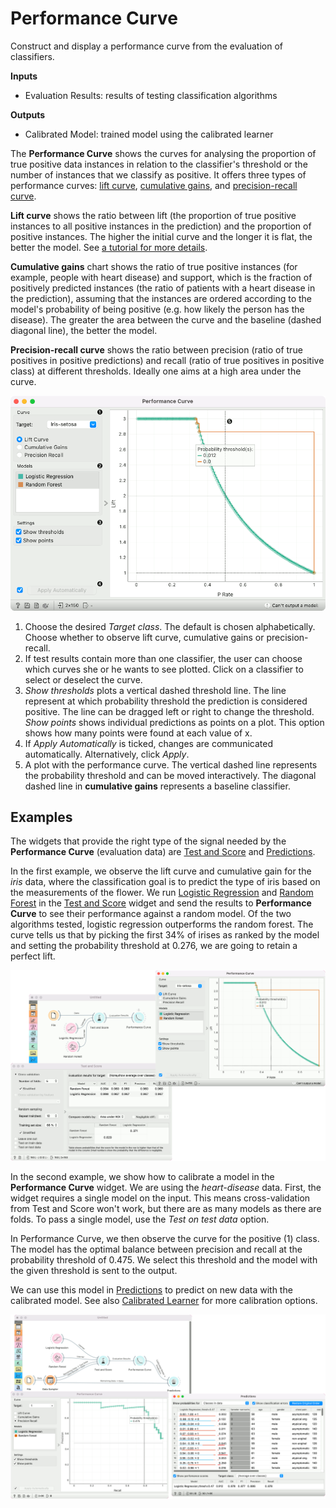 Performance Curve
=================

Construct and display a performance curve from the evaluation of classifiers.

**Inputs**

- Evaluation Results: results of testing classification algorithms

**Outputs**

- Calibrated Model: trained model using the calibrated learner

The **Performance Curve** shows the curves for analysing the proportion of true positive data instances in relation to the classifier's threshold or the number of instances that we classify as positive. It offers three types of performance curves: [lift curve](https://en.wikipedia.org/wiki/Lift_(data_mining)), [cumulative gains](http://mlwiki.org/index.php/Cumulative_Gain_Chart), and [precision-recall curve](https://scikit-learn.org/stable/auto_examples/model_selection/plot_precision_recall.html).

**Lift curve** shows the ratio between lift (the proportion of true positive instances to all positive instances in the prediction) and the proportion of positive instances. The higher the initial curve and the longer it is flat, the better the model. See [a tutorial for more details](https://medium.com/analytics-vidhya/understanding-lift-curve-b674d21e426).

**Cumulative gains** chart shows the ratio of true positive instances (for example, people with heart disease) and support, which is the fraction of positively predicted instances (the ratio of patients with a heart disease in the prediction), assuming that the instances are ordered according to the model's probability of being positive (e.g. how likely the person has the disease). The greater the area between the curve and the baseline (dashed diagonal line), the better the model.

**Precision-recall curve** shows the ratio between precision (ratio of true positives in positive predictions) and recall (ratio of true positives in positive class) at different thresholds. Ideally one aims at a high area under the curve.

![](images/PerformanceCurve.png)

1. Choose the desired *Target class*. The default is chosen alphabetically. Choose whether to observe lift curve, cumulative gains or precision-recall.
2. If test results contain more than one classifier, the user can choose which curves she or he wants to see plotted. Click on a classifier to select or deselect the curve.
3. *Show thresholds* plots a vertical dashed threshold line. The line represent at which probability threshold the prediction is considered positive. The line can be dragged left or right to change the threshold. *Show points* shows individual predictions as points on a plot. This option shows how many points were found at each value of x.
4. If *Apply Automatically* is ticked, changes are communicated automatically. Alternatively, click *Apply*.
5. A plot with the performance curve. The vertical dashed line represents the probability threshold and can be moved interactively. The diagonal dashed line in **cumulative gains** represents a baseline classifier.

Examples
--------

The widgets that provide the right type of the signal needed by the **Performance Curve** (evaluation data) are [Test and Score](../evaluate/testandscore.md) and [Predictions](../evaluate/predictions.md).

In the first example, we observe the lift curve and cumulative gain for the *iris* data, where the classification goal is to predict the type of iris based on the measurements of the flower. We run [Logistic Regression](../model/logisticregression.md) and [Random Forest](../model/randomforest.md) in the [Test and Score](../evaluate/testandscore.md) widget and send the results to **Performance Curve** to see their performance against a random model. Of the two algorithms tested, logistic regression outperforms the random forest. The curve tells us that by picking the first 34% of irises as ranked by the model and setting the probability threshold at 0.276, we are going to retain a perfect lift.

![](images/PerformanceCurve-Example1.png)

In the second example, we show how to calibrate a model in the **Performance Curve** widget. We are using the *heart-disease* data. First, the widget requires a single model on the input. This means cross-validation from Test and Score won't work, but there are as many models as there are folds. To pass a single model, use the *Test on test data* option.

In Performance Curve, we then observe the curve for the positive (1) class. The model has the optimal balance between precision and recall at the probability threshold of 0.475. We select this threshold and the model with the given threshold is sent to the output.

We can use this model in [Predictions](../evaluate/predictions.md) to predict on new data with the calibrated model. See also [Calibrated Learner](../model/calibratedlearner.md) for more calibration options.

![](images/PerformanceCurve-Example2.png)
